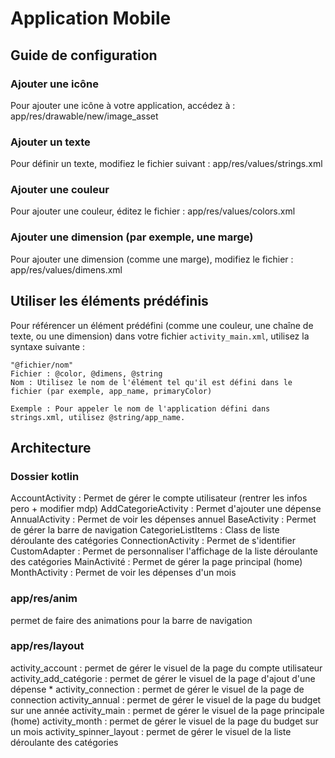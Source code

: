 # Application Mobile

## Guide de configuration

### Ajouter une icône
Pour ajouter une icône à votre application, accédez à :
app/res/drawable/new/image_asset

### Ajouter un texte
Pour définir un texte, modifiez le fichier suivant :
app/res/values/strings.xml

### Ajouter une couleur
Pour ajouter une couleur, éditez le fichier :
app/res/values/colors.xml

### Ajouter une dimension (par exemple, une marge)
Pour ajouter une dimension (comme une marge), modifiez le fichier :
app/res/values/dimens.xml


## Utiliser les éléments prédéfinis

Pour référencer un élément prédéfini (comme une couleur, une chaîne de texte, ou une dimension) dans votre fichier `activity_main.xml`, utilisez la syntaxe suivante :

```
"@fichier/nom"
Fichier : @color, @dimens, @string
Nom : Utilisez le nom de l'élément tel qu'il est défini dans le fichier (par exemple, app_name, primaryColor)

Exemple : Pour appeler le nom de l'application défini dans strings.xml, utilisez @string/app_name.
```



## Architecture 

### Dossier kotlin

AccountActivity : Permet de gérer le compte utilisateur (rentrer les infos pero + modifier mdp)
AddCategorieActivity : Permet d'ajouter une dépense 
AnnualActivity : Permet de voir les dépenses annuel
BaseActivity : Permet de gérer la barre de navigation
CategorieListItems : Class de liste déroulante des catégories
ConnectionActivity : Permet de s'identifier 
CustomAdapter : Permet de personnaliser l'affichage de la liste déroulante des catégories
MainActivité : Permet de gérer la page principal (home)
MonthActivity : Permet de voir les dépenses d'un mois 



### app/res/anim
permet de faire des animations pour la barre de navigation


### app/res/layout
activity_account : permet de gérer le visuel de la page du compte utilisateur 
activity_add_catégorie : permet de gérer le visuel de la page d'ajout d'une dépense *
activity_connection : permet de gérer le visuel de la page de connection 
activity_annual : permet de gérer le visuel de la page du budget sur une année
activity_main : permet de gérer le visuel de la page principale (home)
activity_month : permet de gérer le visuel de la page du budget sur un mois
activity_spinner_layout : permet de gérer le visuel de la liste déroulante des catégories 
